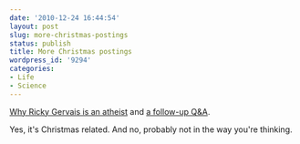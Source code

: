 ```yaml
---
date: '2010-12-24 16:44:54'
layout: post
slug: more-christmas-postings
status: publish
title: More Christmas postings
wordpress_id: '9294'
categories:
- Life
- Science
---
```


[Why Ricky Gervais is an atheist](http://blogs.wsj.com/speakeasy/2010/12/19/a-holiday-message-from-ricky-gervais-why-im-an-atheist/) and [a follow-up Q&A](http://blogs.wsj.com/speakeasy/2010/12/22/does-god-exist-ricky-gervais-takes-your-questions/).

Yes, it's Christmas related.  And no, probably not in the way you're thinking.
